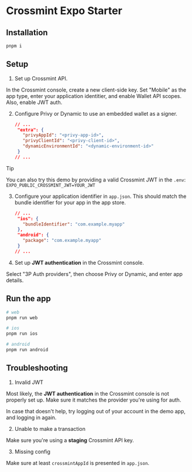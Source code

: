 # Crossmint Expo Starter

## Installation

```sh
pnpm i
```

## Setup

1. Set up Crossmint API.

In the Crossmint console, create a new client-side key. Set "Mobile" as the app type, enter your application identitier, and enable Wallet API scopes. Also, enable JWT auth.

2. Configure Privy or Dynamic to use an embedded wallet as a signer.

   ```json
   // ...
    "extra": {
      "privyAppId": "<privy-app-id>",
      "privyClientId": "<privy-client-id>",
      "dynamicEnvironmentId": "<dynamic-environment-id>"
    }
   // ...
   ```

> [!TIP]
> You can also try this demo by providing a valid Crossmint JWT in the `.env`:
> `EXPO_PUBLIC_CROSSMINT_JWT=YOUR_JWT`

3. Configure your application identifier in `app.json`. This should match the bundle identifier for your app in the app store.

   ```json
   // ...
    "ios": {
      "bundleIdentifier": "com.example.myapp"
    },
    "android": {
      "package": "com.example.myapp"
    }
   // ...
   ```

4. Set up **JWT authentication** in the Crossmint console.

Select "3P Auth providers", then choose Privy or Dynamic, and enter app details.

## Run the app

```sh
# web
pnpm run web

# ios
pnpm run ios

# android
pnpm run android
```

## Troubleshooting

1. Invalid JWT

Most likely, the **JWT authentication** in the Crossmint console is not properly set up. Make sure it matches the provider you're using for auth.

In case that doesn't help, try logging out of your account in the demo app, and logging in again.

2. Unable to make a transaction

Make sure you're using a **staging** Crossmint API key.

3. Missing config

Make sure at least `crossmintAppId` is presented in `app.json`.
